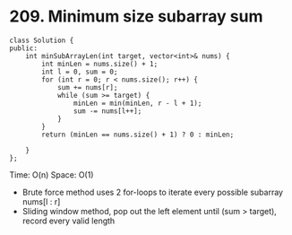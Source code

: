 # 209. Minimum size subarray sum

```
class Solution {
public:
    int minSubArrayLen(int target, vector<int>& nums) {
        int minLen = nums.size() + 1;
        int l = 0, sum = 0;
        for (int r = 0; r < nums.size(); r++) {
            sum += nums[r];
            while (sum >= target) {
                minLen = min(minLen, r - l + 1);
                sum -= nums[l++];
            }
        }
        return (minLen == nums.size() + 1) ? 0 : minLen;

    }
};
```
Time: O(n)
Space: O(1)

* Brute force method uses 2 for-loops to iterate every possible subarray nums[l : r]
* Sliding window method, pop out the left element until (sum > target), record every valid length
